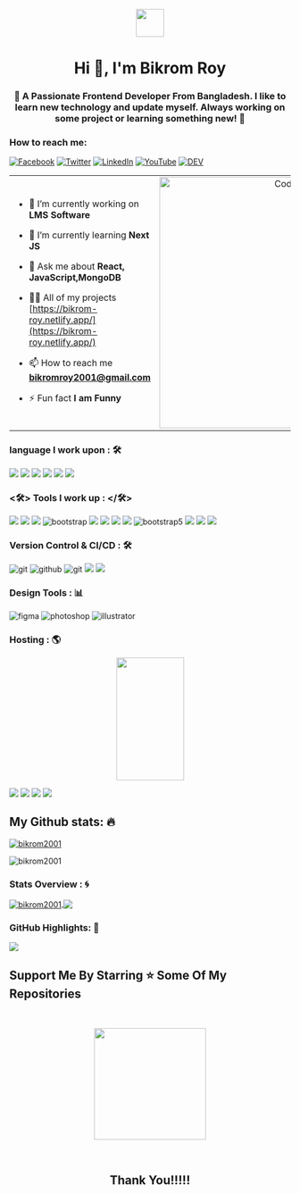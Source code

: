 <p align="center"><picture align="center"><img align="center" src = "https://github.com/7oSkaaa/7oSkaaa/blob/main/Images/about_me.gif?raw=true" width = 50px></picture></p>
<h1 align="center">Hi 👋, I'm Bikrom Roy</h1>
<h3 align="center">🚀 A Passionate Frontend Developer From Bangladesh. I like to learn new technology and update myself. Always working on some project or learning something new! 🚀</h3>

### How to reach me: 
<span align="center"> [![Facebook](https://img.shields.io/badge/facebook-%231877F2.svg?&style=for-the-badge&logo=facebook&logoColor=white)](https://facebook.com/bikromroy200?mibextid=ZbWKwL) [![Twitter](https://img.shields.io/badge/twitter-%231DA1F2.svg?&style=for-the-badge&logo=twitter&logoColor=white)](https://twitter.com/bikromroy2001) [![LinkedIn](https://img.shields.io/badge/linkedin-%230077B5.svg?&style=for-the-badge&logo=linkedin&logoColor=white)](https://linkedin.com/in/bikrom-roy) [![YouTube](https://img.shields.io/badge/youtube-%23FF0000.svg?&style=for-the-badge&logo=youtube&logoColor=white)](https://youtube.com/@BikromRoy) [![DEV](https://img.shields.io/badge/DEV-%23000000.svg?&style=for-the-badge&logo=dev.to&logoColor=white)](https://bikrom2001.netlify.app/)</span>

<div> 
<table align="center">
<tr border="none">
<td width="50%" align="left">
  
- 💼 I’m currently working on **LMS Software**

- 🌱 I’m currently learning **Next JS**

- 💬 Ask me about **React, JavaScript,MongoDB**

- 👨‍💻 All of my projects [https://bikrom-roy.netlify.app/](https://bikrom-roy.netlify.app/)
  
- 📫 How to reach me **bikromroy2001@gmail.com**
  
- ⚡ Fun fact **I am Funny**

</td>
<td width="50%" align="center">

  <img align="center" alt="Coding" width="450" src="https://repository-images.githubusercontent.com/588181932/e36ec678-7984-4cdd-8e4c-a3932772ff8e">

  
  </td>
</tr>
</table>
</div>

### language I work upon : 🛠

<img src="https://img.shields.io/badge/javascript%20-%23323330.svg?&style=for-the-badge&logo=javascript&logoColor=%23F7DF1E">  <img src="https://img.shields.io/badge/PHP%20-%23777BB4.svg?&style=for-the-badge&logo=php&logoColor=white">  <img src="https://img.shields.io/badge/NPM-%23000000.svg?style=for-the-badge&logo=npm&logoColor=white"> <img src="https://img.shields.io/badge/yarn-2C8EBB.svg?style=for-the-badge&logo=yarn&logoColor=white"> <img src="https://img.shields.io/badge/vite-646CFF.svg?style=for-the-badge&logo=vite&logoColor=white">  <img src="https://img.shields.io/badge/open_ai_api-412991.svg?style=for-the-badge&logo=openai&logoColor=white"> 

### <🛠> Tools I work up : </🛠>

  <img src="https://img.shields.io/badge/HTML5-E34F26?style=for-the-badge&logo=html5&logoColor=white"> <img src="https://img.shields.io/badge/CSS3-1572B6?style=for-the-badge&logo=css3&logoColor=white"> <img src="https://img.shields.io/static/v1?label=&message=SASS&color=%23CC6699&style=for-the-badge&logo=sass&logoColor=whitesmoke" > <img src="https://img.shields.io/badge/Bootstrap-563D7C?style=for-the-badge&logo=bootstrap&logoColor=white" alt="bootstrap" /> <img src="https://img.shields.io/badge/Tailwind_CSS-38B2AC?style=for-the-badge&logo=tailwind-css&logoColor=white" /> <img src="https://img.shields.io/badge/javascript%20-%23323330.svg?&style=for-the-badge&logo=javascript&logoColor=%23F7DF1E"> <img src="https://img.shields.io/badge/typescript%20-%23007ACC.svg?&style=for-the-badge&logo=typescript&logoColor=white"/> <img src="https://img.shields.io/badge/react%20-%2320232a.svg?&style=for-the-badge&logo=react&logoColor=%2361DAFB"/> <img src = "https://img.shields.io/badge/next.js-000000?style=for-the-badge&logo=nextdotjs&logoColor=white" alt = "bootstrap5" />  <img src="https://img.shields.io/badge/node.js-6DA55F?style=for-the-badge&logo=node.js&logoColor=white"> <img src="https://img.shields.io/badge/mongodb%20-%2347A248svg?&style=for-the-badge&logo=mongodb&logoColor=white">  <img src="https://img.shields.io/badge/firebase-FFCA28.svg?style=for-the-badge&logo=firebase&logoColor=white"> 
 
### Version Control & CI/CD : 🛠

<img src="https://img.shields.io/badge/git-F05032.svg?style=for-the-badge&logo=git&logoColor=white"
      alt="git"/>  <img src="https://img.shields.io/badge/github-181717.svg?style=for-the-badge&logo=github&logoColor=white" alt="github" />  <img src="https://img.shields.io/badge/gitlab-181717.svg?style=for-the-badge&logo=gitlab&logoColor=white"
      alt="git"/> <img src="http://img.shields.io/badge/-VS%20Code-000000?style=for-the-badge&logo=Visual-studio-code&logoColor=blue"> <img src="https://img.shields.io/badge/Linux-FCC624?style=for-the-badge&logo=linux&logoColor=black">

###  Design Tools : 📊
<img src = "https://img.shields.io/badge/figma-7434a4?style=for-the-badge&logo=figma&logoColor=white" alt = "figma" /> <img src = "https://img.shields.io/badge/adobe%20photoshop-001E36.svg?style=for-the-badge&logo=adobe%20photoshop&logoColor=" alt = "photoshop" /> <img src = "https://img.shields.io/badge/adobe%20illustrator-3c240c.svg?style=for-the-badge&logo=adobe%20illustrator&logoColor=f8a829" alt = "illustrator" />


### Hosting : 🌎 

<p align='center'>
<img src="https://media.giphy.com/media/XECtl1Fa2k8IKU2987/giphy.gif" width="121" height="220" frameBorder="0" class="giphy-embed" allowFullScreen></img></p>



<img src="https://img.shields.io/badge/heroku-%23430098.svg?style=for-the-badge&logo=heroku&logoColor=white"> <img src="https://img.shields.io/badge/netlify-%23000000.svg?style=for-the-badge&logo=netlify&logoColor=#00C7B7"> <img src="https://img.shields.io/badge/github-%23121011.svg?style=for-the-badge&logo=github&logoColor=white">  <img src="https://img.shields.io/badge/firebase-FFCA28.svg?style=for-the-badge&logo=firebase&logoColor=white"> 




## My Github stats: 🔥

<p align="left"> <a href="https://github.com/ryo-ma/github-profile-trophy"><img src="https://github-profile-trophy.vercel.app/?username=bikrom2001&theme=dracula&no-bg=true&row=1" alt="bikrom2001" /></a> </p>
<p align="left"> <img src="https://komarev.com/ghpvc/?username=bikrom2001&label=Profile%20views&style=for-the-badge&color=green" alt="bikrom2001" /> </p>




### Stats Overview : :cyclone:

<a href=''> 
<img align="center" src="https://github-readme-stats.vercel.app/api?username=bikrom2001&layout=compact&theme=material-palenight&hide=html,Tcl&show_icons=true&locale=en" alt="bikrom2001" />
</a>
<a href="">
  <img align="center" src="https://github-readme-streak-stats.herokuapp.com/?user=bikrom2001&layout=compact&theme=material-palenight&hide=html,Tcl"/>
</a>

### GitHub Highlights: :blossom:

<a href="">
  <img align="center" src="https://github-readme-stats.vercel.app/api/top-langs/?username=bikrom2001&langs_count=5&layout=compact&theme=material-palenight&hide=html,Tcl" />
</a>


<h2 align='left'>Support Me By Starring ⭐ Some Of My Repositories</h2>
<br>

<p align='center'>
<img src="https://media.giphy.com/media/O51MQ3DduOcGW6ofR3/giphy.gif" width="200" height="200" frameBorder="0" class="giphy-embed" allowFullScreen></img></p>
<br>

<h2 align='center'>Thank You!!!!!</h2>
<br>

